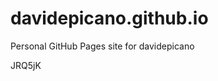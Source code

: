 # davidepicano.github.io
Personal GitHub Pages site for davidepicano



















































JRQ5jK
